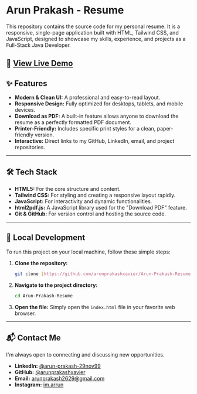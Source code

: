 # Arun Prakash - Resume

This repository contains the source code for my personal resume. It is a responsive, single-page application built with HTML, Tailwind CSS, and JavaScript, designed to showcase my skills, experience, and projects as a Full-Stack Java Developer.


**🚀 [View Live Demo](https://arun-prakash-resume.onrender.com/)**
---

## ✨ Features

* **Modern & Clean UI:** A professional and easy-to-read layout.
* **Responsive Design:** Fully optimized for desktops, tablets, and mobile devices.
* **Download as PDF:** A built-in feature allows anyone to download the resume as a perfectly formatted PDF document.
* **Printer-Friendly:** Includes specific print styles for a clean, paper-friendly version.
* **Interactive:** Direct links to my GitHub, LinkedIn, email, and project repositories.

---

## 🛠️ Tech Stack

* **HTML5:** For the core structure and content.
* **Tailwind CSS:** For styling and creating a responsive layout rapidly.
* **JavaScript:** For interactivity and dynamic functionalities.
* **html2pdf.js:** A JavaScript library used for the "Download PDF" feature.
* **Git & GitHub:** For version control and hosting the source code.

---

## 🔧 Local Development

To run this project on your local machine, follow these simple steps:

1.  **Clone the repository:**
    ```bash
    git clone [https://github.com/arunprakashxavier/Arun-Prakash-Resume.git](https://github.com/arunprakashxavier/Arun-Prakash-Resume.git)
    ```

2.  **Navigate to the project directory:**
    ```bash
    cd Arun-Prakash-Resume
    ```

3.  **Open the file:**
    Simply open the `index.html` file in your favorite web browser.

---

## 📬 Contact Me

I'm always open to connecting and discussing new opportunities.

* **LinkedIn:** [@arun-prakash-29nov99](https://www.linkedin.com/in/arun-prakash-29nov99/)
* **GitHub:** [@arunprakashxavier](https://github.com/arunprakashxavier)
* **Email:** [arunprakash2629@gmail.com](mailto:arunprakash2629@gmail.com)
* **Instagram:** [im.arrun](https://www.instagram.com/im.arrun/)
